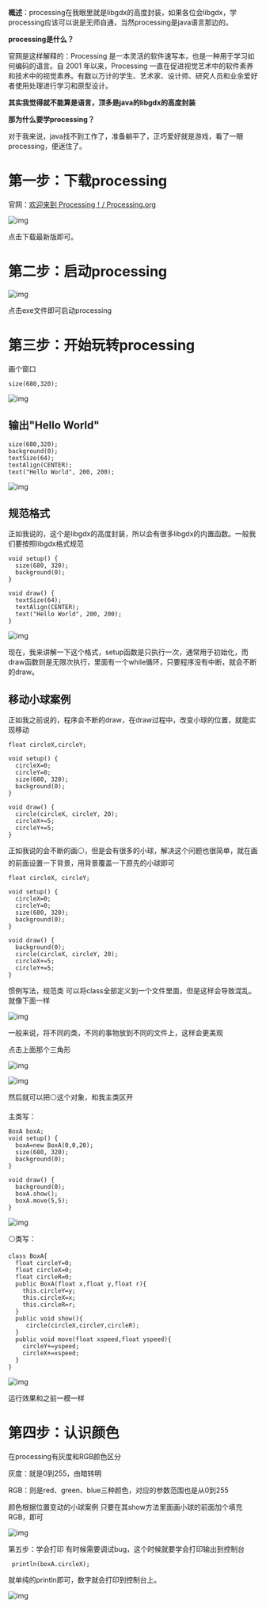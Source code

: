 **概述**：processing在我眼里就是libgdx的高度封装，如果各位会libgdx，学processing应该可以说是无师自通，当然processing是java语言那边的。

**processing是什么？**

官网是这样解释的：Processing 是一本灵活的软件速写本，也是一种用于学习如何编码的语言。自 2001 年以来，Processing 一直在促进视觉艺术中的软件素养和技术中的视觉素养。有数以万计的学生、艺术家、设计师、研究人员和业余爱好者使用处理进行学习和原型设计。

**其实我觉得就不能算是语言，顶多是java的libgdx的高度封装**

**那为什么要学processing？**

对于我来说，java找不到工作了，准备躺平了，正巧爱好就是游戏，看了一眼processing，便迷住了。

# 第一步：下载processing

官网：[欢迎来到 Processing！/ Processing.org](https://processing.org/)

![img](https://img-blog.csdnimg.cn/direct/f97b0ce3222b4a7bb516215c3e2b4bed.png)

点击下载最新版即可。

# 第二步：启动processing

![img](https://img-blog.csdnimg.cn/direct/d89d81e0d7af48efa9e779479a67eb37.png)


点击exe文件即可启动processing

# 第三步：开始玩转processing

画个窗口

```
size(680,320);
```

![img](https://img-blog.csdnimg.cn/direct/74c91ea01d95443cbeceb8c0dfb306d1.png)

## 输出"Hello World"

```
size(680,320);
background(0);
textSize(64);
textAlign(CENTER);
text("Hello World", 200, 200);
```

![img](https://img-blog.csdnimg.cn/direct/2601a1b4b7ad4991b3eff12066526ffc.png)

## 规范格式

正如我说的，这个是libgdx的高度封装，所以会有很多libgdx的内置函数。一般我们要按照libgdx格式规范

```
void setup() {
  size(680, 320);
  background(0);
}

void draw() {
  textSize(64);
  textAlign(CENTER);
  text("Hello World", 200, 200);
}
```

![img](https://img-blog.csdnimg.cn/direct/fac2fa367a91458cb675cab4f6fa1603.png)

现在，我来讲解一下这个格式，setup函数是只执行一次，通常用于初始化，而draw函数则是无限次执行，里面有一个while循环，只要程序没有中断，就会不断的draw。

## 移动小球案例

正如我之前说的，程序会不断的draw，在draw过程中，改变小球的位置，就能实现移动

```
float circleX,circleY;

void setup() {
  circleX=0;
  circleY=0;
  size(680, 320);
  background(0);
}

void draw() {
  circle(circleX, circleY, 20);
  circleX+=5;
  circleY+=5;
}
```


正如我说的会不断的画⚪，但是会有很多的小球，解决这个问题也很简单，就在画的前面设置一下背景，用背景覆盖一下原先的小球即可

```
float circleX, circleY;

void setup() {
  circleX=0;
  circleY=0;
  size(680, 320);
  background(0);
}

void draw() {
  background(0);
  circle(circleX, circleY, 20);
  circleX+=5;
  circleY+=5;
}
```

惯例写法，规范类
可以将class全部定义到一个文件里面，但是这样会导致混乱。就像下面一样

![img](https://img-blog.csdnimg.cn/direct/d766e07382264bfcb5e1d79ec0be59c7.png)

一般来说，将不同的类，不同的事物放到不同的文件上，这样会更美观

点击上面那个三角形

![img](https://img-blog.csdnimg.cn/direct/2c7a339e5f4b4036ab50c34e5ddd0959.png)

![img](https://img-blog.csdnimg.cn/direct/c6de91ed247348c7b44d6ac955bd9563.png)



然后就可以把⚪这个对象，和我主类区开

主类写：

```
BoxA boxA;
void setup() {
  boxA=new BoxA(0,0,20);
  size(680, 320);
  background(0);
}

void draw() {
  background(0);
  boxA.show();
  boxA.move(5,5);
}
```

![img](https://img-blog.csdnimg.cn/direct/e1222691878e45f5b6233b064386d08d.png)

⚪类写：

```
class BoxA{
  float circleY=0;
  float circleX=0;
  float circleR=0;
  public BoxA(float x,float y,float r){
    this.circleY=y;
    this.circleX=x;
    this.circleR=r;
  }
  public void show(){
     circle(circleX,circleY,circleR);
  }
  public void move(float xspeed,float yspeed){
    circleY+=yspeed;
    circleX+=xspeed;
  }
}
```

![img](https://img-blog.csdnimg.cn/direct/f7580673e76147baae504905f50302d8.png)

运行效果和之前一模一样

# 第四步：认识颜色

在processing有灰度和RGB颜色区分

灰度：就是0到255，由暗转明

RGB：则是red、green、blue三种颜色，对应的参数范围也是从0到255

颜色根据位置变动的小球案例
只要在其show方法里面画小球的前面加个填充RGB，即可

![img](https://img-blog.csdnimg.cn/direct/fb9e1e5d2dfd4d2ea86804f86a93283e.png)

第五步：学会打印
有时候需要调试bug，这个时候就要学会打印输出到控制台

```
 println(boxA.circleX);
```

就单纯的println即可，数字就会打印到控制台上。

![img](https://img-blog.csdnimg.cn/direct/8404a00c00de42aabc292e871ce7ef26.png)